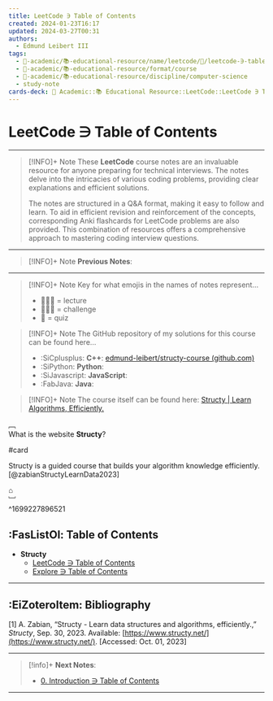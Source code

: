 ```yaml
---
title: LeetCode ∋ Table of Contents
created: 2024-01-23T16:17
updated: 2024-03-27T00:31
authors:
  - Edmund Leibert III
tags:
  - 🔴-academic/📚-educational-resource/name/leetcode/🔖/leetcode-∋-table-of-contents
  - 🔴-academic/📚-educational-resource/format/course
  - 🔴-academic/📚-educational-resource/discipline/computer-science
  - study-note
cards-deck: 🔴 Academic::📚 Educational Resource::LeetCode::LeetCode ∋ Table of Contents
---
```


# LeetCode ∋ Table of Contents 

---

> [!INFO]+ Note 
> These **LeetCode** course notes are an invaluable resource for anyone preparing for technical interviews. The notes delve into the intricacies of various coding problems, providing clear explanations and efficient solutions.
> 
> The notes are structured in a Q&A format, making it easy to follow and learn. To aid in efficient revision and reinforcement of the concepts, corresponding Anki flashcards for LeetCode problems are also provided. This combination of resources offers a comprehensive approach to mastering coding interview questions.

---

> [!INFO]+ Note 
> **Previous Notes**:
> 

---

> [!INFO]+ Note
> Key for what emojis in the names of notes represent…
> - 👨🏻‍🏫 = lecture
> - 👨🏽‍💻 = challenge
> - 📝 = quiz

> [!INFO]+ Note
> The GitHub repository of my solutions for this course can be found here…
> - :SiCplusplus: **C++**: [edmund-leibert/structy-course (github.com)](https://github.com/edmund-leibert/structy-course)
> - :SiPython: **Python**:
> - :SiJavascript: **JavaScript**:
> - :FabJava: **Java**:

> [!INFO]+ Note
> The course itself can be found here: [Structy | Learn Algorithms, Efficiently.](https://www.structy.net/)

﹇<br>
What is the website **Structy**?

#card

Structy is a guided course that builds your algorithm knowledge efficiently. [@zabianStructyLearnData2023]

⌂
<br>﹈<br>^1699227896521

## :FasListOl: Table of Contents

- **Structy**
	- [LeetCode ∋ Table of Contents](the-vault/src/🔴%20Academic/📚%20Educational%20resource/LeetCode/LeetCode%20∋%20Table%20of%20Contents.md)
	- [Explore ∋ Table of Contents](the-vault/src/🔴%20Academic/📚%20Educational%20resource/LeetCode/Explore/Explore%20∋%20Table%20of%20Contents.md)
---

## :EiZoteroItem: Bibliography

\[1\]
A. Zabian, “Structy - Learn data structures and algorithms, efficiently.,” _Structy_, Sep. 30, 2023. Available: [https://www.structy.net/](https://www.structy.net/). [Accessed: Oct. 01, 2023]

---

> [!info]+
> **Next Notes**:
> - [0. Introduction ∋ Table of Contents](the-vault/src/🔴%20Academic/📚%20Educational%20resource/Structy/0.%20Introduction/0.%20Introduction%20∋%20Table%20of%20Contents.md)

---


